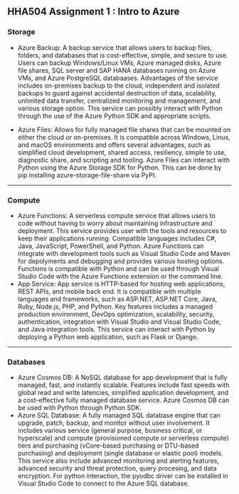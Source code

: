 ## HHA504 Assignment 1 : Intro to Azure

### **Storage**
- Azure Backup: A backup service that allows users to backup files, folders, and databases that is cost-effective, simple, and secure to use. Users can backup Windows/Linux VMs, Azure managed disks, Azure file shares, SQL server and SAP HANA databases running on Azure VMs, and Azure PostgreSQL databaases. Advantages of the service includes on-premises backup to the cloud, independent and isolated backups to guard against accidental destruction of data, scalability, unlimited data transfer, centralized monitoring and management, and various storage option. This service can possibly interact with Python through the use of the Azure Python SDK and appropriate scripts. 

- Azure Files: Allows for fully managed file shares that can be mounted on either the cloud or on-premises. It is compatible across Windows, Linus, and macOS environments and offers several advantages, such as simplified cloud development, shared access, resiliency, simple to use, diagnostic share, and scripting and tooling. Azure Files can interact with Python using the Azure Storage SDK for Python. This can be done by pip installing azure-storage-file-share via PyPI. 
---

### **Compute**
- Azure Functions: A serverless compute service that allows users to code without having to worry about maintaining infrastructure and deployment. This service provides user with the tools and resources to keep their applications running. Compatible languages includes C#, Java, JavaScript, PowerShell, and Python. Azure Functions can integrate with development tools such as Visual Studio Code and Maven for depolyments and debugging and provides various hosting options. Functions is compatible with Python and can be used through Visual Studio Code with the Azure Functions extension or the command line.  
- App Service: App service is HTTP-based for hosting web applications, REST APIs, and mobile back end. It is compatible with multiple languages and frameworks, such as ASP.NET, ASP.NET Core, Java, Ruby, Node.js, PHP, and Python. Key features includes a managed production environment, DevOps optimization, scalability, security, authentication, integration with Visual Studio and Visual Studio Code, and Java integration tools. This service can interact with Python by deploying a Python web application, such as Flask or Django. 
  
---

### **Databases**
- Azure Cosmos DB: A NoSQL database for app development that is fully managed, fast, and instantly scalable. Features include fast speeds with global read and write latencies, simplified application development, and a cost-effective fully managed database service. Azure Cosmos DB can be used with Python through Python SDK. 
- Azure SQL Database: A fully managed SQL database engine that can upgrade, patch, backup, and monitor without user involvement. It includes various service (general purpose, business critical, or hyperscale) and compute (provisioned compute or serverless compute) tiers and purchasing (vCore-based purchasing or  DTU-based purchasing) and deployment (single database or elastic pool) models. This service also include advanced monitoring and alerting features, advanced security and threat protection, query procesing, and data encryption. For python interaction, the pyodbc driver can be installed in Visual Studio Code to connect to the Azure SQL database. 
